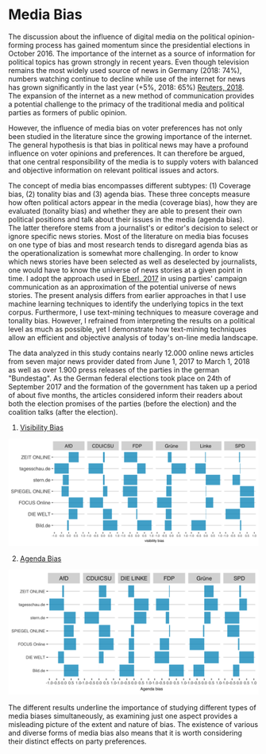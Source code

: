 # Media Bias

The discussion about the influence of digital media on the political opinion-forming process has gained momentum since the presidential elections in October 2016. The importance of the internet as a source of information for political topics has grown strongly in recent years. Even though television remains the most widely used source of news in Germany (2018: 74%), numbers watching continue to decline while use of the internet for news has grown significantly in the last year (+5%, 2018: 65%) [Reuters, 2018](http://www.digitalnewsreport.org/survey/2018/germany-2018/). The expansion of the internet as a new method of communication provides a potential challenge to the primacy of the traditional media and political parties as formers of public opinion.

However, the influence of media bias on voter preferences has not only been studied in the literature since the growing importance of the internet. The general hypothesis is that bias in political news may have a profound influence on voter opinions and preferences. It can therefore be argued, that one central responsibility of the media is to supply voters with balanced and objective information on relevant political issues and actors.

The concept of media bias encompasses different subtypes: (1) Coverage bias, (2) tonality bias and (3) agenda bias. These three concepts measure how often political actors appear in the media (coverage bias), how they are evaluated (tonality bias) and whether they are able to present their own political positions and talk about their issues in the media (agenda bias). The latter therefore stems from a journalist's or editor's decision to select or ignore specific news stories. Most of the literature on media bias focuses on one type of bias and most research tends to disregard agenda bias as the operationalization is somewhat more challenging. In order to know which news stories have been selected as well as deselected by journalists, one would have to know the universe of news stories at a given point in time. I adopt the approach used in [Eberl, 2017](https://journals.sagepub.com/doi/abs/10.1177/0093650215614364) in using parties' campaign communication as an approximation of the potential universe of news stories. The present analysis differs from earlier approaches in that I use machine learning techniques to identify the underlying topics in the text corpus. Furthermore, I use text-mining techniques to measure coverage and tonality bias. However, I refrained from interpreting the results on a political level as much as possible, yet I demonstrate how text-mining techniques allow an efficient and objective analysis of today's on-line media landscape. 

The data analyzed in this study contains nearly 12.000 online news articles from seven major news provider dated from June 1, 2017 to March 1, 2018 as well as over 1.900 press releases of the parties in the german "Bundestag". As the German federal elections took place on 24th of September 2017 and the formation of the government has taken up a period of about five months, the articles considered inform their readers about both the election promises of the parties (before the election) and the coalition talks (after the election). 


1. [Visibility Bias](https://franziloew.github.io/news_paper/visibility_bias.html)

![](/figs/visibility_bias.png)

2. [Agenda Bias](https://franziloew.github.io/news_paper/agendaBias1.html)

![](/figs/agenda_bias.png)

The different results underline the importance of studying different types of media biases simultaneously, as examining just one aspect provides a misleading picture of the extent and nature of bias. The existence of various and diverse forms of media bias also means that it is worth considering their distinct effects on party preferences.
